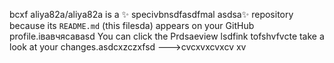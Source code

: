bcxf
aliya82a/aliya82a is a ✨ specivbnsdfasdfmal asdsa✨ repository because its `README.md` (this filesda) appears on your GitHub profile.івавчясавasd
You can click the Prdsaeview lsdfink tofshvfvcte take a look at your changes.asdcxzczxfsd
--->cvcxvxcvxcv
xv
